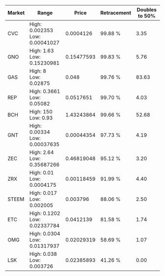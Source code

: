 | Market | Range | Price| Retracement | Doubles to 50% |
| --- | --- | --- | --- | --- |
| CVC | High: 0.002353<br />Low: 0.00041027 | 0.0004126 | 99.88 % | 3.35 |
| GNO | High: 1.63<br />Low: 0.15230981 | 0.15477593 | 99.83 % | 5.76 |
| GAS | High: 8<br />Low: 0.02875 | 0.048 | 99.76 % | 83.63 |
| REP | High: 0.3661<br />Low: 0.05082 | 0.0517651 | 99.70 % | 4.03 |
| BCH | High: 150<br />Low: 0.93 | 1.43243864 | 99.66 % | 52.68 |
| GNT | High: 0.00334<br />Low: 0.00037635 | 0.00044354 | 97.73 % | 4.19 |
| ZEC | High: 2.64<br />Low: 0.35687266 | 0.46819048 | 95.12 % | 3.20 |
| ZRX | High: 0.01<br />Low: 0.0004175 | 0.00118459 | 91.99 % | 4.40 |
| STEEM | High: 0.017<br />Low: 0.002005 | 0.003796 | 88.06 % | 2.50 |
| ETC | High: 0.1202<br />Low: 0.02337784 | 0.0412139 | 81.58 % | 1.74 |
| OMG | High: 0.0304<br />Low: 0.01317937 | 0.02029319 | 58.69 % | 1.07 |
| LSK | High: 0.038<br />Low: 0.003726 | 0.02385893 | 41.26 % | 0.00 |
